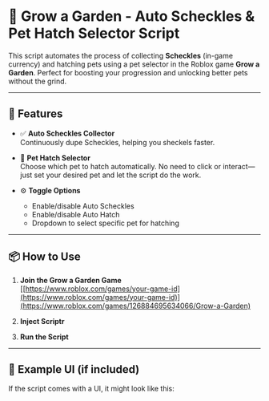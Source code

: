 # 🌱 Grow a Garden - Auto Scheckles & Pet Hatch Selector Script

This script automates the process of collecting **Scheckles** (in-game currency) and hatching pets using a pet selector in the Roblox game **Grow a Garden**. Perfect for boosting your progression and unlocking better pets without the grind.

---

## 🔧 Features

- ✅ **Auto Scheckles Collector**  
  Continuously dupe Scheckles, helping you sheckels faster.

- 🐾 **Pet Hatch Selector**  
  Choose which pet to hatch automatically. No need to click or interact—just set your desired pet and let the script do the work.

- ⚙️ **Toggle Options**  
  - Enable/disable Auto Scheckles
  - Enable/disable Auto Hatch
  - Dropdown to select specific pet for hatching

---

## 📦 How to Use

1. **Join the Grow a Garden Game**  
   [[https://www.roblox.com/games/your-game-id](https://www.roblox.com/games/your-game-id)](https://www.roblox.com/games/126884695634066/Grow-a-Garden)

2. **Inject Scriptr**  
   

3. **Run the Script**  

---

## 🧠 Example UI (if included)

If the script comes with a UI, it might look like this:

